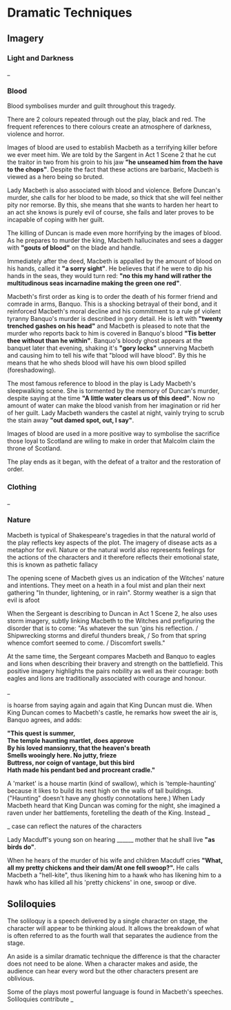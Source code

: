 # Dramatic Techniques

## Imagery

### Light and Darkness

_

### Blood

Blood symbolises murder and guilt throughout this tragedy.

There are 2 colours repeated through out the play, black and red. The frequent references to there colours create an atmosphere of darkness, violence and horror.

Images of blood are used to establish Macbeth as a terrifying killer before we ever meet him. We are told by the Sargent in Act 1 Scene 2 that he cut the traitor in two from his groin to his jaw **"he unseamed him from the have to the chops"**. Despite the fact that these actions are barbaric, Macbeth is viewed as a hero being so bruted.

Lady Macbeth is also associated with blood and violence. Before Duncan's murder, she calls for her blood to be made, so thick that she will feel neither pity nor remorse. By this, she means that she wants to harden her heart to an act she knows is purely evil of course, she fails and later proves to be incapable of coping with her guilt.

The killing of Duncan is made even more horrifying by the images of blood. As he prepares to murder the king, Macbeth hallucinates and sees a dagger with **"gouts of blood"** on the blade and handle.

Immediately after the deed, Macbeth is appalled by the amount of blood on his hands, called it **"a sorry sight"**. He believes that if he were to dip his hands in the seas, they would turn red: **"no this my hand will rather the multitudinous seas incarnadine making the green one red"**.

Macbeth's first order as king is to order the death of his former friend and comrade in arms, Banquo. This is a shocking betrayal of their bond, and it reinforced Macbeth's moral decline and his commitment to a rule pf violent tyranny Banquo's murder is described in gory detail. He is left with **"twenty trenched gashes on his head"** and Macbeth is pleased to note that the murder who reports back to him is covered in Banquo's blood **"Tis better thee without than he within"**. Banquo's bloody ghost appears at the banquet later that evening, shaking it's **"gory locks"** unnerving Macbeth and causing him to tell his wife that "blood will have blood". By this he means that he who sheds blood will have his own blood spilled (foreshadowing).

The most famous reference to blood in the play is Lady Macbeth's sleepwalking scene. She is tormented by the memory of Duncan's murder, despite saying at the time **"A little water clears us of this deed"**. Now no amount of water can make the blood vanish from her imagination or rid her of her guilt. Lady Macbeth wanders the castel at night, vainly trying to scrub the stain away **"out damed spot, out, I say"**.

Images of blood are used in a more positive way to symbolise the sacrifice those loyal to Scotland are wiling to make in order that Malcolm claim the throne of Scotland.

The play ends as it began, with the defeat of a traitor and the restoration of order.

### Clothing

_

### Nature

Macbeth is typical of Shakespeare's tragedies in that the natural world of the play reflects key aspects of the plot. The imagery of disease acts as a metaphor for evil. Nature or the natural world also represents feelings for the actions of the characters and it therefore reflects their emotional state, this is known as pathetic fallacy

The opening scene of Macbeth gives us an indication of the Witches' nature and intentions. They meet on a heath in a foul mist and plan their next gathering "In thunder, lightening, or in rain". Stormy weather is a sign that evil is afoot

When the Sergeant is describing to Duncan in Act 1 Scene 2, he also uses storm imagery, subtly linking Macbeth to the Witches and prefiguring the disorder that is to come: "As whatever the sun 'gins his reflection. / Shipwrecking storms and direful thunders break, / So from that spring whence comfort seemed to come. / Discomfort swells."

At the same time, the Sergeant compares Macbeth and Banquo to eagles and lions when describing their bravery and strength on the battlefield. This positive imagery highlights the pairs nobility as well as their courage: both eagles and lions are traditionally associated with courage and honour. 

_

is hoarse from saying again and again that King Duncan must die. When King Duncan comes to Macbeth's castle, he remarks how sweet the air is, Banquo agrees, and adds:

**"This quest is summer,    
The temple haunting martlet, does approve      
By his loved mansionry, that the heaven's breath        
Smells wooingly here. No jutty, frieze      
Buttress, nor coign of vantage, but this bird       
Hath made his pendant bed and procreant cradle."**

A 'market' is a house martin (kind of swallow), which is 'temple-haunting' because it likes to build its nest high on the walls of tall buildings. ("Haunting" doesn't have any ghostly connotations here.) When Lady Macbeth heard that King Duncan was coming for the night, she imagined a raven under her battlements, foretelling the death of the King. Instead _

_ case can reflect the natures of the characters

Lady Macduff's young son on hearing ______ mother that he shall live **"as birds do"**.

When he hears of the murder of his wife and children Macduff cries **"What, all my pretty chickens and their dam/At one fell swoop?".** He calls Macbeth a "hell-kite", thus likening him to a hawk who has likening him to a hawk who has killed all his 'pretty chickens' in one, swoop or dive.

## Soliloquies

The soliloquy is a speech delivered by a single character on stage, the character will appear to be thinking aloud. It allows the breakdown of what is often referred to as the fourth wall that separates the audience from the stage.

An aside is a similar dramatic technique the difference is that the character does not need to be alone. When a character makes and aside, the audience can hear every word but the other characters present are oblivious.

Some of the plays most powerful language is found in Macbeth's speeches. Soliloquies contribute _ 
